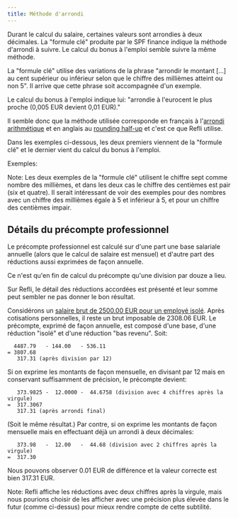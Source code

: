```yaml
---
title: Méthode d'arrondi
---
```


Durant le calcul du salaire, certaines valeurs sont arrondies à deux décimales.
La "formule clé" produite par le SPF finance indique la méthode d'arrondi à
suivre. Le calcul du bonus à l'emploi semble suivre la même méthode.

La "formule clé" utilise des variations de la phrase "arrondir le montant
\[...\] au cent supérieur ou inférieur selon que le chiffre des millièmes
atteint ou non 5". Il arrive que cette phrase soit accompagnée d'un exemple.

Le calcul du bonus à l'emploi indique lui: "arrondie à l'eurocent le plus
proche (0,005 EUR devient 0,01 EUR)."

Il semble donc que la méthode utilisée corresponde en français à l'[arrondi
arithmétique](https://fr.wikipedia.org/wiki/Arrondi_\(math%C3%A9matiques\)#Arrondi_arithm%C3%A9tique)
et en anglais au [rounding
half-up](https://en.wikipedia.org/wiki/Rounding#Rounding_half_up) et c'est ce
que Refli utilise.

Dans les exemples ci-dessous, les deux premiers viennent de la "formule clé" et
le dernier vient du calcul du bonus à l'emploi.

Exemples:

<!--# include virtual="/partials/fr/tables/rounding-examples" -->

Note: Les deux exemples de la "formule clé" utilisent le chiffre sept comme
nombre des millièmes, et dans les deux cas le chiffre des centièmes est pair
(six et quatre). Il serait intéressant de voir des exemples pour des nombres
avec un chiffre des millièmes égale à 5 et inférieur à 5, et pour un chiffre
des centièmes impair.

## Détails du précompte professionnel

Le précompte professionnel est calculé sur d'une part une base salariale
annuelle (alors que le calcul de salaire est mensuel) et d'autre part des
réductions aussi exprimées de façon annuelle.

Ce n'est qu'en fin de calcul du précompte qu'une division par douze a lieu.

Sur Refli, le détail des réductions accordées est présenté et leur somme peut
sembler ne pas donner le bon résultat.

Considérons un [salaire brut de 2500.00 EUR pour un employé
isolé](/fr/describe/2500.00?details). Après cotisations personnelles, il reste
un brut imposable de 2308.06 EUR. Le précompte, exprimé de façon annuelle, est
composé d'une base, d'une réduction "isolé" et d'une réduction "bas revenu".
Soit:

```
  4487.79   - 144.00   - 536.11
= 3807.68
   317.31 (après division par 12)
```

Si on exprime les montants de façon mensuelle, en divisant par 12 mais en
conservant suffisamment de précision, le précompte devient:

```
   373.9825 -  12.0000 -  44.6758 (division avec 4 chiffres après la virgule)
=  317.3067
   317.31 (après arrondi final)
```

(Soit le même résultat.) Par contre, si on exprime les montants de façon
mensuelle mais en effectuant déjà un arrondi à deux décimales:

```
   373.98   -  12.00   -  44.68 (division avec 2 chiffres après la virgule)
=  317.30
```

Nous pouvons observer 0.01 EUR de différence et la valeur correcte est bien
317.31 EUR.

Note: Refli affiche les réductions avec deux chiffres après la virgule,
mais nous pourions choisir de les afficher avec une précision plus élevée dans
le futur (comme ci-dessus) pour mieux rendre compte de cette subtilité.
